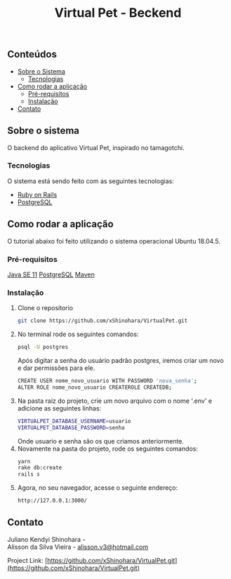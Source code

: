 <h1 align="center"> Virtual Pet - Beckend </h1>
<br>


<!-- TABLE OF CONTENTS -->
## Conteúdos

* [Sobre o Sistema](#about-the-project)
  * [Tecnologias](#built-with)
* [Como rodar a aplicação](#getting-started)
  * [Pré-requisitos](#prerequisites)
  * [Instalação](#installation)
* [Contato](#contact)



<!-- ABOUT THE PROJECT -->
## Sobre o sistema

O backend do aplicativo Virtual Pet, inspirado no tamagotchi.

### Tecnologias
O sistema está sendo feito com as seguintes tecnologias:
* [Ruby on Rails](https://rubyonrails.org/) <br>
* [PostgreSQL](https://www.postgresql.org/download/)


<!-- GETTING STARTED -->
## Como rodar a aplicação

O tutorial abaixo foi feito utilizando o sistema operacional Ubuntu 18.04.5.

### Pré-requisitos

[Java SE 11](https://www.oracle.com/java/technologies/javase-downloads.html)
[PostgreSQL](https://www.postgresql.org/download/)
[Maven](https://maven.apache.org/)

### Instalação

1. Clone o repositorio
    ```sh
    git clone https://github.com/xShinohara/VirtualPet.git
    ```
2. No terminal rode os seguintes comandos:
	```sh
	psql -U postgres
	```
    Após digitar a senha do usuário padrão postgres, iremos criar um novo e dar permissões para ele.
    ```sh
    CREATE USER nome_novo_usuario WITH PASSWORD 'nova_senha';
    ALTER ROLE nome_novo_usuario CREATEROLE CREATEDB;
    ```
3. Na pasta raiz do projeto, crie um novo arquivo com o nome '.env' e adicione as seguintes linhas:
	```sh
	VIRTUALPET_DATABASE_USERNAME=usuario
    VIRTUALPET_DATABASE_PASSWORD=senha
	```
    Onde usuario e senha são os que criamos anteriormente.
4. Novamente na pasta do projeto, rode os seguintes comandos:
	```sh
	yarn
    rake db:create
    rails s
	```
5. Agora, no seu navegador, acesse o seguinte endereço:	
	```sh	
	http://127.0.0.1:3000/
	```

<!-- CONTACT -->
## Contato

Juliano Kendyi Shinohara - <br>
Alisson da Silva Vieira - alisson.v3@hotmail.com  

Project Link: [https://github.com/xShinohara/VirtualPet.git](https://github.com/xShinohara/VirtualPet.git)



